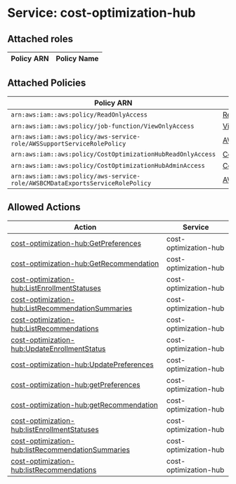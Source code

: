 # Service: cost-optimization-hub

## Attached roles

| Policy ARN | Policy Name |
|------------|-------------|
## Attached Policies

| Policy ARN | Policy Name |
|------------|-------------|
| `arn:aws:iam::aws:policy/ReadOnlyAccess` | [ReadOnlyAccess](../policies.md#readonlyaccess) |
| `arn:aws:iam::aws:policy/job-function/ViewOnlyAccess` | [ViewOnlyAccess](../policies.md#viewonlyaccess) |
| `arn:aws:iam::aws:policy/aws-service-role/AWSSupportServiceRolePolicy` | [AWSSupportServiceRolePolicy](../policies.md#awssupportservicerolepolicy) |
| `arn:aws:iam::aws:policy/CostOptimizationHubReadOnlyAccess` | [CostOptimizationHubReadOnlyAccess](../policies.md#costoptimizationhubreadonlyaccess) |
| `arn:aws:iam::aws:policy/CostOptimizationHubAdminAccess` | [CostOptimizationHubAdminAccess](../policies.md#costoptimizationhubadminaccess) |
| `arn:aws:iam::aws:policy/aws-service-role/AWSBCMDataExportsServiceRolePolicy` | [AWSBCMDataExportsServiceRolePolicy](../policies.md#awsbcmdataexportsservicerolepolicy) |

## Allowed Actions

| Action | Service |
|--------|---------|
| [cost-optimization-hub:GetPreferences](../actions.md#cost-optimization-hub:getpreferences) | cost-optimization-hub |
| [cost-optimization-hub:GetRecommendation](../actions.md#cost-optimization-hub:getrecommendation) | cost-optimization-hub |
| [cost-optimization-hub:ListEnrollmentStatuses](../actions.md#cost-optimization-hub:listenrollmentstatuses) | cost-optimization-hub |
| [cost-optimization-hub:ListRecommendationSummaries](../actions.md#cost-optimization-hub:listrecommendationsummaries) | cost-optimization-hub |
| [cost-optimization-hub:ListRecommendations](../actions.md#cost-optimization-hub:listrecommendations) | cost-optimization-hub |
| [cost-optimization-hub:UpdateEnrollmentStatus](../actions.md#cost-optimization-hub:updateenrollmentstatus) | cost-optimization-hub |
| [cost-optimization-hub:UpdatePreferences](../actions.md#cost-optimization-hub:updatepreferences) | cost-optimization-hub |
| [cost-optimization-hub:getPreferences](../actions.md#cost-optimization-hub:getpreferences) | cost-optimization-hub |
| [cost-optimization-hub:getRecommendation](../actions.md#cost-optimization-hub:getrecommendation) | cost-optimization-hub |
| [cost-optimization-hub:listEnrollmentStatuses](../actions.md#cost-optimization-hub:listenrollmentstatuses) | cost-optimization-hub |
| [cost-optimization-hub:listRecommendationSummaries](../actions.md#cost-optimization-hub:listrecommendationsummaries) | cost-optimization-hub |
| [cost-optimization-hub:listRecommendations](../actions.md#cost-optimization-hub:listrecommendations) | cost-optimization-hub |